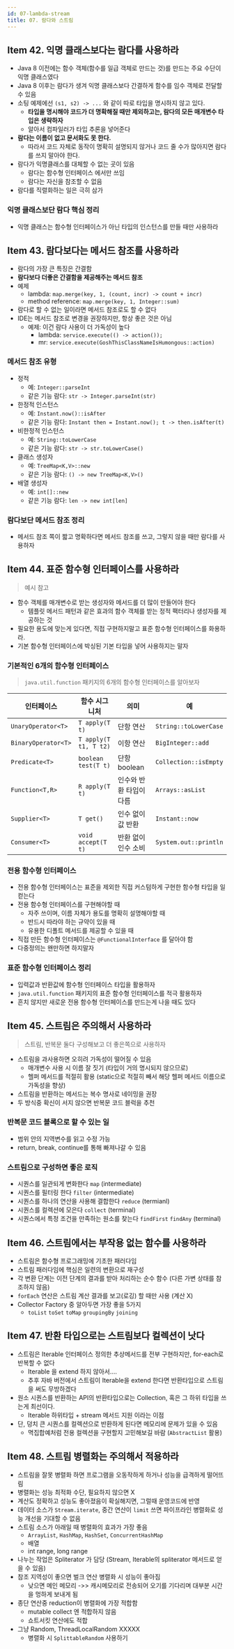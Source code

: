 ```yaml
---
id: 07-lambda-stream
title: 07. 람다와 스트림
---
```


## Item 42. 익명 클래스보다는 람다를 사용하라

- Java 8 이전에는 함수 객체(함수를 일급 객체로 만드는 것)를 만드는 주요 수단이 익명 클래스였다
- Java 8 이후는 람다가 생겨 익명 클래스보다 간결하게 함수를 임수 객체로 전달할 수 있음
- 소팅 예제에선 `(s1, s2) -> ...` 와 같이 따로 타입을 명시하지 않고 있다.
  - **타입을 명시해야 코드가 더 명확해질 때만 제외하고는, 람다의 모든 매개변수 타입은 생략하자**
  - 알아서 컴파일러가 타입 추론을 넣어준다
- **람다는 이름이 없고 문서화도 못 한다.**
  - 따라서 코드 자체로 동작이 명확히 설명되지 않거나 코드 줄 수가 많아지면 람다를 쓰지 말아야 한다.
- 람다가 익명클래스를 대체할 수 없는 곳이 있음
  - 람다는 함수형 인터페이스 에서만 쓰임
  - 람다는 자신을 참조할 수 없음
- 람다를 직렬화하는 일은 극히 삼가

### 익명 클래스보단 람다 핵심 정리

- 익명 클래스는 함수형 인터페이스가 아닌 타입의 인스턴스를 만들 때만 사용하라

## Item 43. 람다보다는 메서드 참조를 사용하라

- 람다의 가장 큰 특징은 간결함
- **람다보다 더좋은 간결함을 제공해주는 메서드 참조**
- 예제
  - lambda: `map.merge(key, 1, (count, incr) -> count + incr)`
  - method reference: `map.merge(key, 1, Integer::sum)`
- 람다로 할 수 없는 일이라면 메서드 참조로도 할 수 없다
- IDE는 메서드 참조로 변경을 권장하지만, 항상 좋은 것은 아님
  - 예제: 이건 람다 사용이 더 가독성이 높다
    - lambda: `service.execute(() -> action());`
    - mr: `service.execute(GoshThisClassNameIsHumongous::action)`

### 메서드 참조 유형

- 정적
  - 예: `Integer::parseInt`
  - 같은 기능 람다: `str -> Integer.parseInt(str)`
- 한정적 인스턴스
  - 예: `Instant.now()::isAfter`
  - 같은 기능 람다: `Instant then = Instant.now(); t -> then.isAfter(t)`
- 비한정적 인스턴스
  - 예: `String::toLowerCase`
  - 같은 기능 람다: `str -> str.toLowerCase()`
- 클래스 생성자
  - 예: `TreeMap<K,V>::new`
  - 같은 기능 람다: `() -> new TreeMap<K,V>()`
- 배열 생성자
  - 예: `int[]::new`
  - 같은 기능 람다: `len -> new int[len]`

### 람다보단 메서드 참조 정리

- 메서드 참조 쪽이 짧고 명확하다면 메서드 참조를 쓰고, 그렇지 않을 때만 람다를 사용하자

## Item 44. 표준 함수형 인터페이스를 사용하라

> 예시 참고

- 함수 객체를 매개변수로 받는 생성자와 메서드를 더 많이 만들어야 한다
  - 템플릿 메서드 패턴과 같은 효과의 함수 객체를 받는 정적 팩터리나 생성자를 제공하는 것
- 필요한 용도에 맞는게 있다면, 직접 구현하지말고 표준 함수형 인터페이스를 화용하라.
- 기본 함수형 인터페이스에 박싱된 기본 타입을 넣어 사용하지는 말자

### 기본적인 6개의 함수형 인터페이스

> `java.util.function` 패키지의 6개의 함수형 인터페이스를 알아보자

|인터페이스|함수 시그니처|의미|예|
|---|---|---|---|
|`UnaryOperator<T>`|`T apply(T t)`|단항 연산|`String::toLowerCase`|
|`BinaryOperator<T>`|`T apply(T t1, T t2)`|이항 연산|`BigInteger::add`|
|`Predicate<T>`|`boolean test(T t)`|단항 boolean|`Collection::isEmpty`|
|`Function<T,R>`|`R apply(T t)`|인수와 반환 타입이 다름|`Arrays::asList`|
|`Supplier<T>`|`T get()`|인수 없이 값 반환|`Instant::now`|
|`Consumer<T>`|`void accept(T t)`|반환 없이 인수 소비|`System.out::println`|

### 전용 함수형 인터페이스

- 전용 함수형 인터페이스는 표준을 제외한 직접 커스텀하게 구현한 함수형 타입을 일컫는다
- 전용 함수형 인터페이스를 구현해야할 때
  - 자주 쓰이며, 이름 자체가 용도를 명확히 설명해야할 때
  - 반드시 따라야 하는 규약이 있을 때
  - 유용한 디폴트 메서드를 제공할 수 있을 때
- 직접 만든 함수형 인터페이스는 `@FunctionalInterface` 를 달아야 함
- 다중정의는 왠만하면 하지말자

### 표준 함수형 인터페이스 정리

- 입력값과 반환값에 함수형 인터페이스 타입을 활용하자
- `java.util.function` 패키지의 표준 함수형 인터페이스를 적극 활용하자
- 흔치 않지만 새로운 전용 함수형 인터페이스를 만드는게 나을 때도 있다

## Item 45. 스트림은 주의해서 사용하라

> 스트림, 반복문 둘다 구성해보고 더 좋은쪽으로 사용하자

- 스트림을 과사용하면 오히려 가독성이 떨어질 수 있음
  - 매개변수 사용 시 이름 잘 짓기 (타입이 거의 명시되지 않으므로)
  - 헬퍼 메서드를 적절히 활용 (static으로 적절히 빼서 해당 헬퍼 메서드 이름으로 가독성을 향상)
- 스트림을 반환하는 메서드는 복수 명사로 네이밍을 권장
- 두 방식중 확신이 서지 않으면 반복문 코드 블럭을 추천
### 반복문 코드 블록으로 할 수 있는 일

- 범위 안의 지역변수를 읽고 수정 가능
- return, break, continue를 통해 빠져나갈 수 있음
### 스트림으로 구성하면 좋은 로직

- 시퀀스를 일관되게 변화한다 `map` (intermediate)
- 시퀀스를 필터링 한다 `filter` (intermediate)
- 시퀀스를 하나의 연산을 사용해 결합한다 `reduce` (termianl)
- 시퀀스를 컬렉션에 모은다 `collect` (terminal)
- 시퀀스에서 특정 조건을 만족하는 원소를 찾는다 `findFirst` `findAny` (terminal)

## Item 46. 스트림에서는 부작용 없는 함수를 사용하라

- 스트림은 함수형 프로그래밍에 기초한 패러다임
- 스트림 패러다임에 핵심은 일련의 변환으로 재구성
- 각 변환 단계는 이전 단계의 결과를 받아 처리하는 순수 함수 (다른 가변 상태를 참조하지 않음)
- `forEach` 연산은 스트림 계산 결과를 보고(로깅) 할 때만 사용 (계산 X)
- Collector Factory 중 알아두면 가장 좋을 5가지
  - `toList` `toSet` `toMap` `groupingBy` `joining` 

## Item 47. 반환 타입으로는 스트림보다 컬렉션이 낫다

- 스트림은 Iterable 인터페이스 정의한 추상메서드를 전부 구현하지만, for-each로 반복할 수 없다
  - Iterable 을 extend 하지 않아서....
  - 추후 자바 버전에서 스트림이 Iterable을 extend 한다면 반환타입으로 스트림을 써도 무방하겠다
- 원소 시퀀스를 반환하는 API의 반환타입으로는 Collection, 혹은 그 하위 타입을 쓰는게 최선이다.
  - Iterable 하위타입 + stream 메서드 지원 이라는 이점
- 단, 덩치 큰 시퀀스를 컬렉션으로 반환하게 된다면 메모리에 문제가 있을 수 있음
  - 멱집합예처럼 전용 컬렉션을 구현할지 고민해보길 바람 (`AbstractList` 활용)

## Item 48. 스트림 병렬화는 주의해서 적용하라

- 스트림을 잘못 병렬화 하면 프로그램을 오동작하게 하거나 성능을 급격하게 떨어뜨림
- 병렬화는 성능 최적화 수단, 필요하지 않으면 X
- 계산도 정확하고 성능도 좋아졌음이 확실해지면, 그럴때 운영코드에 반영
- 데이터 소스가 `Stream.iterate`, 중간 연산이 `limit` 쓰면 파이프라인 병렬화로 성능 개선을 기대할 수 없음
- 스트림 소스가 아래일 때 병렬화의 효과가 가장 좋음
  - `ArrayList`, `HashMap`, `HashSet`, `ConcurrentHashMap`
  - 배열
  - int range, long range
- 나누는 작업은 Spliterator 가 담당 (Stream, Iterable의 spliterator 메서드로 얻을 수 있음)
- 참조 지역성이 좋으면 벌크 연산 병렬화 시 성능이 좋아짐
  - 낮으면 메인 메모리 ->> 캐시메모리로 전송되어 오기를 기다리며 대부분 시간을 멍하게 보내게 됨
- 종단 연산중 reduction이 병렬화에 가장 적합함
  - mutable collect 엔 적합하지 않음
  - 쇼트서킷 연산에도 적합
- 그냥 Random, ThreadLocalRandom XXXXX
  - 병렬화 시 `SplittableRandom` 사용하기
